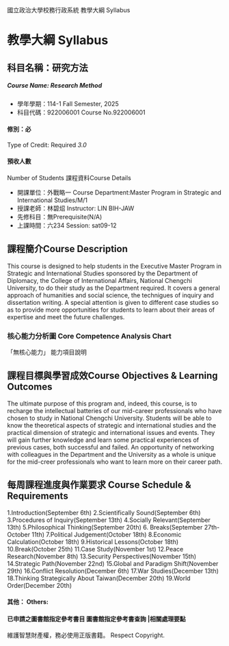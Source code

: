國立政治大學校務行政系統 教學大綱 Syllabus
# 教學大綱 Syllabus
##  科目名稱：研究方法 
#####  Course Name: Research Method
  * 學年學期：114-1 Fall Semester, 2025 
  * 科目代碼：922006001 Course No.922006001
#### 修別：必
Type of Credit: Required 
_3.0_
#### 預收人數
Number of Students
課程資料Course Details
  * 開課單位：外戰略一 Course Department:Master Program in Strategic and International Studies/M/1 
  * 授課老師：林碧炤 Instructor: LIN BIH-JAW 
  * 先修科目：無Prerequisite(N/A)
  * 上課時間：六234 Session: sat09-12
##  課程簡介Course Description
This course is designed to help students in the Executive Master Program in Strategic and International Studies sponsored by the Department of Diplomacy, the College of International Affairs, National Chengchi University, to do their study as the Department required. It covers a general approach of humanities and social science, the technigues of inquiry and dissertation writing. A special attention is given to different case studies so as to provide more opportunities for students to learn about their areas of expertise and meet the future challenges. 
###  核心能力分析圖 Core Competence Analysis Chart
「無核心能力」 
能力項目說明
##  課程目標與學習成效Course Objectives & Learning Outcomes 
The ultimate purpose of this program and, indeed, this course, is to recharge the intellectual batteries of our mid-career professionals who have chosen to study in National Chengchi University. Students will be able to know the theoretical aspects of strategic and international studies and the practical dimension of strategic and international issues and events. They will gain further knowledge and learn some practical experiences of previous cases, both successful and failed. An opportunity of networking with colleagues in the Department and the University as a whole is unique for the mid-creer professionals who want to learn more on their career path.
##  每周課程進度與作業要求 Course Schedule & Requirements
1.Introduction(September 6th)
2.Scientifically Sound(September 6th)
3.Procedures of Inquiry(September 13th)
4.Socially Relevant(September 13th)
5.Philosophical Thinking(September 20th)
6. Breaks(September 27th-October 11th)
7.Political Judgement(October 18th)
8.Economic Calculation(October 18th)
9.Historical Lessons(October 18th)
10.Break(October 25th)
11.Case Study(November 1st)
12.Peace Research(November 8th)
13.Security Perspectives(November 15th)
14.Strategic Path(November 22nd)
15.Global and Paradigm Shift(November 29th)
16.Conflict Resolution(December 6th)
17.War Studies(December 13th)
18.Thinking Strategically About Taiwan(December 20th)
19.World Order(December 20th)
####  其他： Others:
####  已申請之圖書館指定參考書目  圖書館指定參考書查詢 |相關處理要點
維護智慧財產權，務必使用正版書籍。 Respect Copyright.